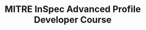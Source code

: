 ---
home: true
icon: home
title: MITRE InSpec Advanced Profile Developer Course
# heroImage: /logo.svg
heroText: MITRE SAF InSpec Advanced Profile Developer
tagline: From guidance documents to automated tests in no time!
actions:
  - text: Start the Class!
    link: /course/
  - text: Go To the Development Lab
    link: https://github.com/mitre/inspec-profile-developer-course-lab-environment
  - text: Getting Started with Ruby (text)
    link: https://ruby-for-beginners.rubymonstas.org/
  - text: Ruby Walkthrough (video)
    link: https://www.youtube.com/watch?v=t_ispmWmdjY&vl=en
  - text: Ruby in 20 minutes
    link: https://www.ruby-lang.org/en/documentation/quickstart
  - text: Ruby Programming Language - Full Course
    link: https://www.youtube.com/watch?v=t_ispmWmdjY&vl=en

features:
  - title: Prerequisite - MITRE InSpec Developer Course
    icon: layout
    details: For this follow-on advanced class we’ll be writing InSpec Resources in the Ruby language, so it is highly recommended students review the MITRE Basic InSpec Devloper course and Ruby primers
    link: https://mitre-inspec-developer.netlify.app/
  - title: Run an InSpec profile against a component of an application stack
    icon: info
    details: Learn how to utilize the profiles we build to run against an application stack
  - title: Run multiple InSpec profiles against an application stack
    icon: info
    details: Learn to utilize profile inheritance to run multiple profiles against an application stack
  - title: Develop resources to aid in creating controls
    icon: blog
    details: Understand and be able to develop InSpec resources when the required functionality does not exist
  - title: Describe the InSpec framework and its capabilities
    icon: support
    details: Create components, connected components, modules - and their tests - right from the CLI
  - title: Describe the architecture of an InSpec profile
    icon: lock
    details: Understand InSpec and it's architecture
  - title: Build an InSpec profile to transform security policy into automated security testing
    icon: tool
    details: Understand and perform hands on development of InSpec profiles
  - title: View and analyze InSpec results
    details: Learn how to analyze outputs of InSpec profiles in more human readable format
    icon: markdown
  - title: Report results
    icon: copy
    details: Create outputs of files that can be shared and reported out based on InSpec results

copyright: false
footer: Apache-2.0 | Copyright © 2022 - The MITRE Corporation
---